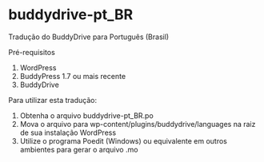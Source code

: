 buddydrive-pt_BR
================

Tradução do BuddyDrive para Português (Brasil)

Pré-requisitos
1. WordPress
2. BuddyPress 1.7 ou mais recente
3. BuddyDrive

Para utilizar esta tradução:

1. Obtenha o arquivo buddydrive-pt_BR.po
2. Mova o arquivo para wp-content/plugins/buddydrive/languages na raiz de sua instalação WordPress
3. Utilize o programa Poedit (Windows) ou equivalente em outros ambientes para gerar o arquivo .mo
